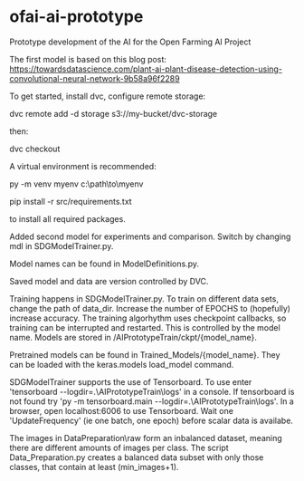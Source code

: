 # ofai-ai-prototype
Prototype development of the AI for the Open Farming AI Project

The first model is based on this blog post: https://towardsdatascience.com/plant-ai-plant-disease-detection-using-convolutional-neural-network-9b58a96f2289

To get started, install dvc, configure remote storage:

dvc remote add -d storage s3://my-bucket/dvc-storage

then:

dvc checkout

A virtual environment is recommended:

 py -m venv myenv c:\path\to\myenv
 
 pip install -r src/requirements.txt
 
 to install all required packages.

Added second model for experiments and comparison. Switch by changing mdl in SDGModelTrainer.py.

Model names can be found in ModelDefinitions.py.

Saved model and data are version controlled by DVC.

Training happens in SDGModelTrainer.py. To train on different data sets, change the path of data_dir. Increase the number of EPOCHS to (hopefully) increase accuracy. The training algorhythm uses checkpoint callbacks, so training can be interrupted and restarted. This is controlled by the model name. Models are stored in /AIPrototypeTrain/ckpt/{model_name}.

Pretrained models can be found in Trained_Models/{model_name}. They can be loaded with the keras.models load_model command.

SDGModelTrainer supports the use of Tensorboard. To use enter 'tensorboard --logdir=.\AIPrototypeTrain\logs' in a console. If tensorboard is not found try 'py -m tensorboard.main --logdir=.\AIPrototypeTrain\logs'. In a browser, open localhost:6006 to use Tensorboard. Wait one 'UpdateFrequency' (ie one batch, one epoch) before scalar data is availabe.

The images in DataPreparation\raw form an inbalanced dataset, meaning there are different amounts of images per class. The script Data_Preparation.py creates a balanced data subset with only those classes, that contain at least (min_images+1).


